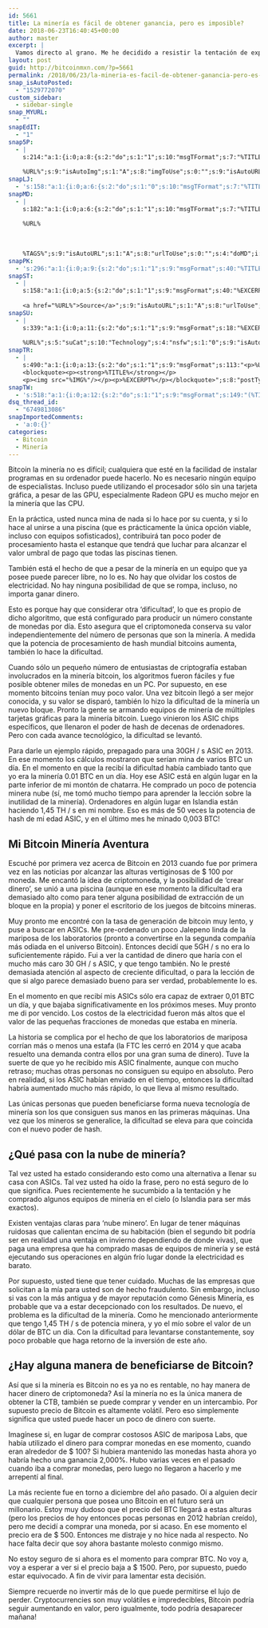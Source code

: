 ```yaml
---
id: 5661
title: La minería es fácil de obtener ganancia, pero es imposible?
date: 2018-06-23T16:40:45+00:00
author: master
excerpt: |
  Vamos directo al grano. Me he decidido a resistir la tentación de explicar lo que es Bitcoin es decir, su historia, y todas esas cosas. Hace algunos años que he cubierto en un artículo anterior. Los cálculos de rentabilidad en ese artículo son terriblemente fuera de fecha, pero se está haciendo una gran cantidad de puntos de vista ahora, lo que me molesta. Así que aquí es una actualización de los problemas insuperables de la minería de Bitcoin.
layout: post
guid: http://bitcoinmxn.com/?p=5661
permalink: /2018/06/23/la-mineria-es-facil-de-obtener-ganancia-pero-es-imposible/
snap_isAutoPosted:
  - "1529772070"
custom_sidebar:
  - sidebar-single
snap_MYURL:
  - ""
snapEdIT:
  - "1"
snap5P:
  - |
    s:214:"a:1:{i:0;a:8:{s:2:"do";s:1:"1";s:10:"msgTFormat";s:7:"%TITLE%";s:9:"msgFormat";s:18:"%EXCERPT%
    
    %URL%";s:9:"isAutoImg";s:1:"A";s:8:"imgToUse";s:0:"";s:9:"isAutoURL";s:1:"A";s:8:"urlToUse";s:0:"";s:4:"do5P";i:0;}}";
snapLJ:
  - 's:158:"a:1:{i:0;a:6:{s:2:"do";s:1:"0";s:10:"msgTFormat";s:7:"%TITLE%";s:9:"msgFormat";s:9:"%EXCERPT%";s:9:"isAutoURL";s:1:"A";s:8:"urlToUse";s:0:"";s:4:"doLJ";i:0;}}";'
snapMD:
  - |
    s:182:"a:1:{i:0;a:6:{s:2:"do";s:1:"1";s:10:"msgTFormat";s:7:"%TITLE%";s:9:"msgFormat";s:32:"%EXCERPT%
    
    %URL%
    
    
    
    %TAGS%";s:9:"isAutoURL";s:1:"A";s:8:"urlToUse";s:0:"";s:4:"doMD";i:0;}}";
snapPK:
  - 's:296:"a:1:{i:0;a:9:{s:2:"do";s:1:"1";s:9:"msgFormat";s:40:"%TITLE% - %URL% #bitcoin #mexico #crypto";s:9:"isAutoURL";s:1:"A";s:8:"urlToUse";s:0:"";s:4:"doPK";i:0;s:8:"isPosted";s:1:"1";s:4:"pgID";i:1380155744;s:7:"postURL";s:30:"https://www.plurk.com/p/mtpizk";s:5:"pDate";s:19:"2018-06-23 16:40:49";}}";'
snapST:
  - |
    s:158:"a:1:{i:0;a:5:{s:2:"do";s:1:"1";s:9:"msgFormat";s:40:"%EXCERPT%
    
    <a href="%URL%">Source</a>";s:9:"isAutoURL";s:1:"A";s:8:"urlToUse";s:0:"";s:4:"doST";i:0;}}";
snapSU:
  - |
    s:339:"a:1:{i:0;a:11:{s:2:"do";s:1:"1";s:9:"msgFormat";s:18:"%EXCERPT%
    
    %URL%";s:5:"suCat";s:10:"Technology";s:4:"nsfw";s:1:"0";s:9:"isAutoURL";s:1:"A";s:8:"urlToUse";s:0:"";s:4:"doSU";i:0;s:8:"isPosted";s:1:"1";s:4:"pgID";s:6:"31IcRH";s:7:"postURL";s:45:"http://www.stumbleupon.com/su/31IcRH/comments";s:5:"pDate";s:19:"2018-06-23 16:41:05";}}";
snapTR:
  - |
    s:490:"a:1:{i:0;a:13:{s:2:"do";s:1:"1";s:9:"msgFormat";s:113:"<p>%URL%</p>
    <blockquote><p><strong>%TITLE%</strong></p>
    <p><img src="%IMG%"/></p><p>%EXCERPT%</p></blockquote>";s:8:"postType";s:1:"T";s:10:"msgTFormat";s:7:"%TITLE%";s:9:"isAutoImg";s:1:"A";s:8:"imgToUse";s:0:"";s:9:"isAutoURL";s:1:"A";s:8:"urlToUse";s:0:"";s:4:"doTR";i:0;s:8:"isPosted";s:1:"1";s:4:"pgID";i:175175498553;s:7:"postURL";s:46:"http://bitcoinmxn.tumblr.com/post/175175498553";s:5:"pDate";s:19:"2018-06-23 16:41:10";}}";
snapTW:
  - 's:518:"a:1:{i:0;a:12:{s:2:"do";s:1:"1";s:9:"msgFormat";s:149:"(%TITLE%) - %URL% #bitcoin #criptomonedas #criptomoneda #blockchain #bitcoinMexico #bitcoinpanama #bitcoinvenezuela #ethereum #mexico #cryptocurrency";s:8:"attchImg";s:1:"1";s:9:"isAutoImg";s:1:"A";s:8:"imgToUse";s:0:"";s:9:"isAutoURL";s:1:"A";s:8:"urlToUse";s:0:"";s:4:"doTW";i:0;s:8:"isPosted";s:1:"1";s:4:"pgID";s:19:"1010563432339443715";s:7:"postURL";s:58:"https://twitter.com/mxn_bitcoin/status/1010563432339443715";s:5:"pDate";s:19:"2018-06-23 16:41:12";}}";'
dsq_thread_id:
  - "6749813086"
snapImportedComments:
  - 'a:0:{}'
categories:
  - Bitcoin
  - Minería
---
```

Bitcoin la minería no es difícil; cualquiera que esté en la facilidad de instalar programas en su ordenador puede hacerlo. No es necesario ningún equipo de especialistas. Incluso puede utilizando el procesador sólo sin una tarjeta gráfica, a pesar de las GPU, especialmente Radeon GPU es mucho mejor en la minería que las CPU.

En la práctica, usted nunca mina de nada si lo hace por su cuenta, y si lo hace al unirse a una piscina (que es prácticamente la única opción viable, incluso con equipos sofisticados), contribuirá tan poco poder de procesamiento hasta el estanque que tendrá que luchar para alcanzar el valor umbral de pago que todas las piscinas tienen.

También está el hecho de que a pesar de la minería en un equipo que ya posee puede parecer libre, no lo es. No hay que olvidar los costos de electricidad. No hay ninguna posibilidad de que se rompa, incluso, no importa ganar dinero.

Esto es porque hay que considerar otra &#8216;dificultad&#8217;, lo que es propio de dicho algoritmo, que está configurado para producir un número constante de monedas por día. Esto asegura que el criptomoneda conserva su valor independientemente del número de personas que son la minería. A medida que la potencia de procesamiento de hash mundial bitcoins aumenta, también lo hace la dificultad.

Cuando sólo un pequeño número de entusiastas de criptografía estaban involucrados en la minería bitcoin, los algoritmos fueron fáciles y fue posible obtener miles de monedas en un PC. Por supuesto, en ese momento bitcoins tenían muy poco valor. Una vez bitcoin llegó a ser mejor conocida, y su valor se disparó, también lo hizo la dificultad de la minería un nuevo bloque. Pronto la gente se armando equipos de minería de múltiples tarjetas gráficas para la minería bitcoin. Luego vinieron los ASIC chips específicos, que llenaron el poder de hash de decenas de ordenadores. Pero con cada avance tecnológico, la dificultad se levantó.

Para darle un ejemplo rápido, prepagado para una 30GH / s ASIC en 2013. En ese momento los cálculos mostraron que serían mina de varios BTC un día. En el momento en que la recibí la dificultad había cambiado tanto que yo era la minería 0.01 BTC en un día. Hoy ese ASIC está en algún lugar en la parte inferior de mi montón de chatarra. He comprado un poco de potencia minera nube (sí, me tomó mucho tiempo para aprender la lección sobre la inutilidad de la minería). Ordenadores en algún lugar en Islandia están haciendo 1,45 TH / s en mi nombre. Eso es más de 50 veces la potencia de hash de mi edad ASIC, y en el último mes he minado 0,003 BTC!

## Mi Bitcoin Minería Aventura

Escuché por primera vez acerca de Bitcoin en 2013 cuando fue por primera vez en las noticias por alcanzar las alturas vertiginosas de $ 100 por moneda. Me encantó la idea de criptomoneda, y la posibilidad de &#8216;crear dinero&#8217;, se unió a una piscina (aunque en ese momento la dificultad era demasiado alto como para tener alguna posibilidad de extracción de un bloque en la propia) y poner el escritorio de los juegos de bitcoins mineras.

Muy pronto me encontré con la tasa de generación de bitcoin muy lento, y puse a buscar en ASICs. Me pre-ordenado un poco Jalepeno linda de la mariposa de los laboratorios (pronto a convertirse en la segunda compañía más odiada en el universo Bitcoin). Entonces decidí que 5GH / s no era lo suficientemente rápido. Fui a ver la cantidad de dinero que haría con el mucho más caro 30 GH / s ASIC, y que tengo también. No le presté demasiada atención al aspecto de creciente dificultad, o para la lección de que si algo parece demasiado bueno para ser verdad, probablemente lo es.

En el momento en que recibí mis ASICs sólo era capaz de extraer 0,01 BTC un día, y que bajaba significativamente en los próximos meses. Muy pronto me di por vencido. Los costos de la electricidad fueron más altos que el valor de las pequeñas fracciones de monedas que estaba en minería.

La historia se complica por el hecho de que los laboratorios de mariposa corrían más o menos una estafa (la FTC les cerró en 2014 y que acaba resuelto una demanda contra ellos por una gran suma de dinero). Tuve la suerte de que yo he recibido mis ASIC finalmente, aunque con mucho retraso; muchas otras personas no consiguen su equipo en absoluto. Pero en realidad, si los ASIC habían enviado en el tiempo, entonces la dificultad habría aumentado mucho más rápido, lo que lleva al mismo resultado.

Las únicas personas que pueden beneficiarse forma nueva tecnología de minería son los que consiguen sus manos en las primeras máquinas. Una vez que los mineros se generalice, la dificultad se eleva para que coincida con el nuevo poder de hash.

## ¿Qué pasa con la nube de minería?

Tal vez usted ha estado considerando esto como una alternativa a llenar su casa con ASICs. Tal vez usted ha oído la frase, pero no está seguro de lo que significa. Pues recientemente he sucumbido a la tentación y he comprado algunos equipos de minería en el cielo (o Islandia para ser más exactos).

Existen ventajas claras para &#8216;nube minero&#8217;. En lugar de tener máquinas ruidosas que calientan encima de su habitación (bien el segundo bit podría ser en realidad una ventaja en invierno dependiendo de donde vivas), que paga una empresa que ha comprado masas de equipos de minería y se está ejecutando sus operaciones en algún frío lugar donde la electricidad es barato.

Por supuesto, usted tiene que tener cuidado. Muchas de las empresas que solicitan a la mía para usted son de hecho fraudulento. Sin embargo, incluso si vas con la más antigua y de mayor reputación como Génesis Minería, es probable que va a estar decepcionado con los resultados. De nuevo, el problema es la dificultad de la minería. Como he mencionado anteriormente que tengo 1,45 TH / s de potencia minera, y yo el mío sobre el valor de un dólar de BTC un día. Con la dificultad para levantarse constantemente, soy poco probable que haga retorno de la inversión de este año.

## ¿Hay alguna manera de beneficiarse de Bitcoin?

Así que si la minería es Bitcoin no es ya no es rentable, no hay manera de hacer dinero de criptomoneda? Así la minería no es la única manera de obtener la CTB, también se puede comprar y vender en un intercambio. Por supuesto precio de Bitcoin es altamente volátil. Pero eso simplemente significa que usted puede hacer un poco de dinero con suerte.

Imagínese si, en lugar de comprar costosos ASIC de mariposa Labs, que había utilizado el dinero para comprar monedas en ese momento, cuando eran alrededor de $ 100? Si hubiera mantenido las monedas hasta ahora yo habría hecho una ganancia 2,000%. Hubo varias veces en el pasado cuando iba a comprar monedas, pero luego no llegaron a hacerlo y me arrepentí al final.

La más reciente fue en torno a diciembre del año pasado. Oí a alguien decir que cualquier persona que posea uno Bitcoin en el futuro será un millonario. Estoy muy dudoso que el precio del BTC llegará a estas alturas (pero los precios de hoy entonces pocas personas en 2012 habrían creído), pero me decidí a comprar una moneda, por si acaso. En ese momento el precio era de $ 500. Entonces me distraje y no hice nada al respecto. No hace falta decir que soy ahora bastante molesto conmigo mismo.

No estoy seguro de si ahora es el momento para comprar BTC. No voy a, voy a esperar a ver si el precio baja a $ 1500. Pero, por supuesto, puedo estar equivocado. A fin de vivir para lamentar esta decisión.

Siempre recuerde no invertir más de lo que puede permitirse el lujo de perder. Cryptocurrencies son muy volátiles e impredecibles, Bitcoin podría seguir aumentando en valor, pero igualmente, todo podría desaparecer mañana!